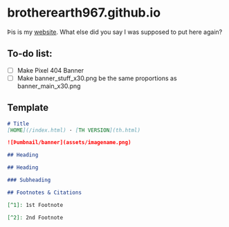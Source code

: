 # brotherearth967.github.io

Þis is my [website](https://brotherearth967.github.io). What else did you say I was supposed to put here again? 

## To-do list:
- [ ] Make Pixel 404 Banner
- [ ] Make banner_stuff_x30.png be the same proportions as banner_main_x30.png

## Template
```md
# Title
[HOME](/index.html) · [TH VERSION](th.html)

![Þumbnail/banner](assets/imagename.png)

## Heading

## Heading

### Subheading

## Footnotes & Citations

[^1]: 1st Footnote

[^2]: 2nd Footnote

```
